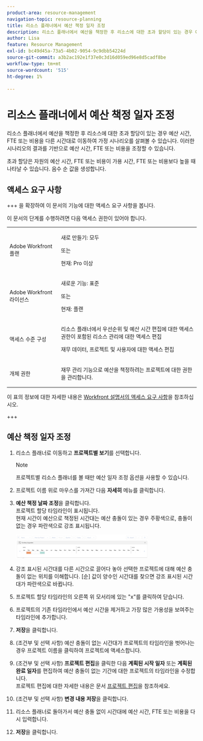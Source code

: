 ```yaml
---
product-area: resource-management
navigation-topic: resource-planning
title: 리소스 플래너에서 예산 책정 일자 조정
description: 리소스 플래너에서 예산을 책정한 후 리소스에 대한 초과 할당이 있는 경우 예산 시간, FTE 또는 비용을 다른 시간대로 이동하여 가정 시나리오를 살펴볼 수 있습니다. 이러한 시나리오의 결과를 기반으로 예산 시간, FTE 또는 비용을 조정할 수 있습니다.
author: Lisa
feature: Resource Management
exl-id: bc49d45a-73a5-4b02-9054-9c9dbb54224d
source-git-commit: a3b2ac192e1f37e0c3d16d059ed96e8d5cadf8be
workflow-type: tm+mt
source-wordcount: '515'
ht-degree: 1%

---
```


# 리소스 플래너에서 예산 책정 일자 조정

리소스 플래너에서 예산을 책정한 후 리소스에 대한 초과 할당이 있는 경우 예산 시간, FTE 또는 비용을 다른 시간대로 이동하여 가정 시나리오를 살펴볼 수 있습니다. 이러한 시나리오의 결과를 기반으로 예산 시간, FTE 또는 비용을 조정할 수 있습니다.

초과 할당은 자원의 예산 시간, FTE 또는 비용이 가용 시간, FTE 또는 비용보다 높을 때 나타날 수 있습니다. 음수 순 값을 생성합니다.

## 액세스 요구 사항

+++ 을 확장하여 이 문서의 기능에 대한 액세스 요구 사항을 봅니다.

이 문서의 단계를 수행하려면 다음 액세스 권한이 있어야 합니다.

<table style="table-layout:auto"> 
 <col> 
 <col> 
 <tbody> 
  <tr> 
   <td role="rowheader">Adobe Workfront 플랜</td> 
    <td><p>새로 만들기: 모두</p>
       <p>또는</p>
       <p>현재: Pro 이상</p> </td> 
  </tr> 
  <tr> 
   <td role="rowheader">Adobe Workfront 라이선스</td> 
   <td><p>새로운 기능: 표준</p>
       <p>또는</p>
       <p>현재: 플랜</p></td> 
  </tr> 
  <tr> 
   <td role="rowheader">액세스 수준 구성</td> 
   <td> <p>리소스 플래너에서 우선순위 및 예산 시간 편집에 대한 액세스 권한이 포함된 리소스 관리에 대한 액세스 편집</p> <p>재무 데이터, 프로젝트 및 사용자에 대한 액세스 편집</p></td> 
  </tr> 
  <tr> 
   <td role="rowheader">개체 권한</td> 
   <td> <p>재무 관리 기능으로 예산을 책정하려는 프로젝트에 대한 권한을 관리합니다.</p></td> 
  </tr> 
 </tbody> 
</table>

이 표의 정보에 대한 자세한 내용은 [Workfront 설명서의 액세스 요구 사항](/help/quicksilver/administration-and-setup/add-users/access-levels-and-object-permissions/access-level-requirements-in-documentation.md)을 참조하십시오.

+++

## 예산 책정 일자 조정

1. 리소스 플래너로 이동하고 **프로젝트별 보기**&#x200B;를 선택합니다.

   >[!NOTE]
   >
   >프로젝트별 리소스 플래너를 볼 때만 예산 일자 조정 옵션을 사용할 수 있습니다.

1. 프로젝트 이름 위로 마우스를 가져간 다음 **자세히** 메뉴를 클릭합니다.
1. **예산 책정 날짜 조정**&#x200B;을 클릭합니다.\
   프로젝트 할당 타임라인이 표시됩니다.\
   현재 시간이 예산으로 책정된 시간대는 예산 충돌이 있는 경우 주황색으로, 충돌이 없는 경우 파란색으로 강조 표시됩니다.

   ![예산 책정 날짜 조정](assets/rp-adjust-budgeting-dates-with-no-done-button-350x63.png)

1. 강조 표시된 시간대를 다른 시간으로 끌어다 놓아 선택한 프로젝트에 대해 예산 충돌이 없는 위치를 이해합니다. [순] 값이 양수인 시간대를 찾으면 강조 표시된 시간대가 파란색으로 바뀝니다.
1. 프로젝트 할당 타임라인의 오른쪽 위 모서리에 있는 &quot;x&quot;를 클릭하여 닫습니다.
1. 프로젝트의 기존 타임라인에서 예산 시간을 제거하고 가장 많은 가용성을 보여주는 타임라인에 추가합니다.
1. **저장**&#x200B;을 클릭합니다.
1. (조건부 및 선택 사항) 예산 충돌이 없는 시간대가 프로젝트의 타임라인을 벗어나는 경우 프로젝트 이름을 클릭하여 프로젝트에 액세스합니다.
1. (조건부 및 선택 사항) **프로젝트 편집**&#x200B;을 클릭한 다음 **계획된 시작 일자** 또는 **계획된 완료 일자**&#x200B;를 편집하여 예산 충돌이 없는 기간에 대한 프로젝트의 타임라인을 수정합니다.\
   프로젝트 편집에 대한 자세한 내용은 문서 [프로젝트 편집](../../manage-work/projects/manage-projects/edit-projects.md)을 참조하세요.

1. (조건부 및 선택 사항) **변경 내용 저장**&#x200B;을 클릭합니다.
1. 리소스 플래너로 돌아가서 예산 충돌 없이 시간대에 예산 시간, FTE 또는 비용을 다시 입력합니다.
1. **저장**&#x200B;을 클릭합니다.
